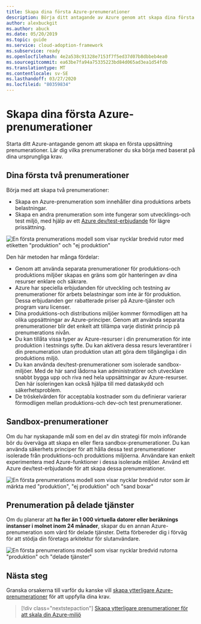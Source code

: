 ```yaml
---
title: Skapa dina första Azure-prenumerationer
description: Börja ditt antagande av Azure genom att skapa dina första prenumerationer.
author: alexbuckgit
ms.author: abuck
ms.date: 05/20/2019
ms.topic: guide
ms.service: cloud-adoption-framework
ms.subservice: ready
ms.openlocfilehash: 4e2a538c91328e7153f7f5ed37d07b8dbbeb4ea0
ms.sourcegitcommit: ea63be7fa94a75335223bd84d065ad3ea1d54fdb
ms.translationtype: MT
ms.contentlocale: sv-SE
ms.lasthandoff: 03/27/2020
ms.locfileid: "80359834"
---
```

# <a name="create-your-initial-azure-subscriptions"></a>Skapa dina första Azure-prenumerationer

Starta ditt Azure-antagande genom att skapa en första uppsättning prenumerationer. Lär dig vilka prenumerationer du ska börja med baserat på dina ursprungliga krav.

## <a name="your-first-two-subscriptions"></a>Dina första två prenumerationer

Börja med att skapa två prenumerationer:

- Skapa en Azure-prenumeration som innehåller dina produktions arbets belastningar.
- Skapa en andra prenumeration som inte fungerar som utvecklings-och test miljö, med hjälp av ett [Azure dev/test-erbjudande](https://azure.microsoft.com/pricing/dev-test) för lägre prissättning.

![En första prenumerations modell som visar nycklar bredvid rutor med etiketten "produktion" och "ej produktion"](../../_images/ready/initial-subscription-model.png)

Den här metoden har många fördelar:

- Genom att använda separata prenumerationer för produktions-och produktions miljöer skapas en gräns som gör hanteringen av dina resurser enklare och säkrare.
- Azure har speciella erbjudanden för utveckling och testning av prenumerationer för arbets belastningar som inte är för produktion. Dessa erbjudanden ger rabatterade priser på Azure-tjänster och program varu licenser.
- Dina produktions-och distributions miljöer kommer förmodligen att ha olika uppsättningar av Azure-principer. Genom att använda separata prenumerationer blir det enkelt att tillämpa varje distinkt princip på prenumerations nivån.
- Du kan tillåta vissa typer av Azure-resurser i din prenumeration för inte produktion i testnings syfte. Du kan aktivera dessa resurs leverantörer i din prenumeration utan produktion utan att göra dem tillgängliga i din produktions miljö.
- Du kan använda dev/test-prenumerationer som isolerade sandbox-miljöer. Med de här sand lådorna kan administratörer och utvecklare snabbt bygga upp och riva ned hela uppsättningar av Azure-resurser. Den här isoleringen kan också hjälpa till med dataskydd och säkerhetsproblem.
- De tröskelvärden för acceptabla kostnader som du definierar varierar förmodligen mellan produktions-och dev-och test prenumerationer.

## <a name="sandbox-subscriptions"></a>Sandbox-prenumerationer

Om du har nyskapande mål som en del av din strategi för moln införande bör du överväga att skapa en eller flera sandbox-prenumerationer. Du kan använda säkerhets principer för att hålla dessa test prenumerationer isolerade från produktions-och produktions miljöerna. Användare kan enkelt experimentera med Azure-funktioner i dessa isolerade miljöer. Använd ett Azure dev/test-erbjudande för att skapa dessa prenumerationer.

![En första prenumerations modell som visar nycklar bredvid rutor som är märkta med "produktion", "ej produktion" och "sand boxar"](../../_images/ready/initial-subscription-model-with-sandboxes.png)

## <a name="shared-services-subscription"></a>Prenumeration på delade tjänster

Om du planerar att **ha fler än 1 000 virtuella datorer eller beräknings instanser i molnet inom 24 månader**, skapar du en annan Azure-prenumeration som värd för delade tjänster. Detta förbereder dig i förväg för att stödja din företags arkitektur för slutanvändare.

![En första prenumerations modell som visar nycklar bredvid rutorna "produktion" och "delade tjänster"](../../_images/ready/initial-subscription-model-with-shared-services.png)

## <a name="next-steps"></a>Nästa steg

Granska orsakerna till varför du kanske vill [skapa ytterligare Azure-prenumerationer](./scale-subscriptions.md) för att uppfylla dina krav.

> [!div class="nextstepaction"]
> [Skapa ytterligare prenumerationer för att skala din Azure-miljö](./scale-subscriptions.md)
